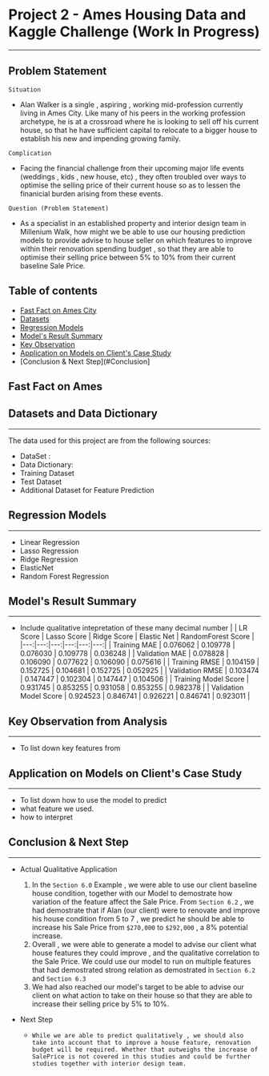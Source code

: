 # Project 2 - Ames Housing Data and Kaggle Challenge (Work In Progress)

___
Problem Statement
---
`Situation`
* Alan Walker is a single , aspiring , working mid-profession currently living in Ames City. Like many of his peers in the working profession archetype, he is at a crossroad where he is looking to sell off his current house, so that he have sufficient capital to relocate to a bigger house to establish his new and impending growing family.

`Complication`
* Facing the financial challenge from their upcoming major life events (weddings , kids , new house, etc) , they often troubled over ways to optimise the selling price of their current house so as to lessen the finanicial burden arising from these events.

`Question (Problem Statement)`
* As a specialist in an established property and interior design team in Millenium Walk, how might we be able to use our housing prediction models to provide advise to house seller on which features to improve within their renovation spending budget , so that they are able to optimise their selling price between 5% to 10% from their current baseline Sale Price.


## Table of contents
* [Fast Fact on Ames City](#General-Info)
* [Datasets](#Data-Dictionary)
* [Regression Models](#Model)
* [Model's Result Summary](#Summary)
* [Key Observation](#Observation)
* [Application on Models on Client's Case Study](#Application)
* [Conclusion & Next Step](#Conclusion]

<a name = 'General-Info'></a>
## Fast Fact on Ames


<a name = 'Data-Dictionary'></a>
## Datasets and Data Dictionary
___
The data used for this project are from the following sources:

- DataSet :
- Data Dictionary:
- Training Dataset
- Test Dataset
- Additional Dataset for Feature Prediction

<a name = 'Model'></a>
## Regression Models
___
* Linear Regression
* Lasso Regression
* Ridge Regression
* ElasticNet
* Random Forest Regression

<a name = 'Summary'></a>
## Model's Result Summary
___

* Include qualitative intepretation of these many decimal number
|  | LR Score | Lasso Score | Ridge Score | Elastic Net | RandomForest Score |
|---:|---:|---:|---:|---:|---:|
| Training MAE | 0.076062 | 0.109778 | 0.076030 | 0.109778 | 0.036248 |
| Validation MAE | 0.078828 | 0.106090 | 0.077622 | 0.106090 | 0.075616 |
| Training RMSE | 0.104159 | 0.152725 | 0.104681 | 0.152725 | 0.052925 |
| Validation RMSE | 0.103474 | 0.147447 | 0.102304 | 0.147447 | 0.104506 |
| Training Model Score | 0.931745 | 0.853255 | 0.931058 | 0.853255 | 0.982378 |
| Validation Model Score | 0.924523 | 0.846741 | 0.926221 | 0.846741 | 0.923011 |

<a name = 'Observation'></a>
## Key Observation from Analysis
___

* To list down key features from

<a name = 'Observation'></a>
## Application on Models on Client's Case Study
___

* To list down how to use the model to predict
* what feature we used.
* how to interpret

<a name = 'Conclusion'></a>
## Conclusion & Next Step
___
* Actual Qualitative Application
    1. In the `Section 6.0` Example , we were able to use our client baseline house condition, together with our Model to demostrate how variation of the feature affect the Sale Price. From `Section 6.2` , we had demostrate that if Alan (our client) were to renovate and improve his house condition from 5 to 7 , we predict he should be able to increase his Sale Price from `$270,000` to `$292,000` , a 8% potential increase.
    2. Overall , we were able to generate a model to advise our client what house features they could improve , and the qualitative correlation to the Sale Price. We could use our model to run on multiple features that had demostrated strong relation as demostrated in `Section 6.2` and `Section 6.3`
    3. We had also reached our model's target to be able to advise our client on what action to take on their house so that they are able to increase their selling price by 5% to 10%.

* Next Step
    * `While we are able to predict qualitatively , we should also take into account that to improve a house feature, renovation budget will be required. Whether that outweighs the increase of SalePrice is not covered in this studies and could be further studies together with interior design team.`



























